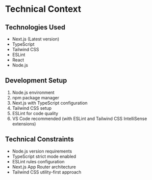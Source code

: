 # Technical Context

## Technologies Used

- Next.js (Latest version)
- TypeScript
- Tailwind CSS
- ESLint
- React
- Node.js

## Development Setup

1. Node.js environment
2. npm package manager
3. Next.js with TypeScript configuration
4. Tailwind CSS setup
5. ESLint for code quality
6. VS Code recommended (with ESLint and Tailwind CSS IntelliSense extensions)

## Technical Constraints

- Node.js version requirements
- TypeScript strict mode enabled
- ESLint rules configuration
- Next.js App Router architecture
- Tailwind CSS utility-first approach
